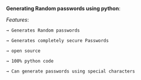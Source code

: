 **Generating Random passwords using python**:

*Features*:
	
	→ Generates Random passwords 

	→ Generates completely secure Passwords

	→ open source
	
	→ 100% python code	

	→ Can generate passwords using special characters
	
